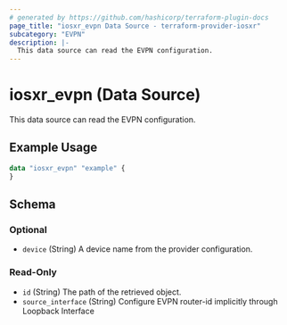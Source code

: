 ```yaml
---
# generated by https://github.com/hashicorp/terraform-plugin-docs
page_title: "iosxr_evpn Data Source - terraform-provider-iosxr"
subcategory: "EVPN"
description: |-
  This data source can read the EVPN configuration.
---
```


# iosxr_evpn (Data Source)

This data source can read the EVPN configuration.

## Example Usage

```terraform
data "iosxr_evpn" "example" {
}
```

<!-- schema generated by tfplugindocs -->
## Schema

### Optional

- `device` (String) A device name from the provider configuration.

### Read-Only

- `id` (String) The path of the retrieved object.
- `source_interface` (String) Configure EVPN router-id implicitly through Loopback Interface
